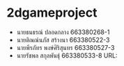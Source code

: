 # 2dgameproject
- นายธนธรณ์ ปลอดกลาง 663380268-1
- นายติณณ์นภัส สร้างนา 663380522-3
- นายพีรภัทร พงษ์ศิริสุนทร 663380527-3
- นายรัชพล สกุลพันธุ์ 663380533-8
URL:


